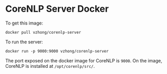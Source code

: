 # CoreNLP Server Docker

To get this image:

```
docker pull vzhong/corenlp-server
```

To run the server:

```
docker run -p 9000:9000 vzhong/corenlp-server
```

The port exposed on the docker image for CoreNLP is `9000`.
On the image, CoreNLP is installed at `/opt/corenlp/src/`.
